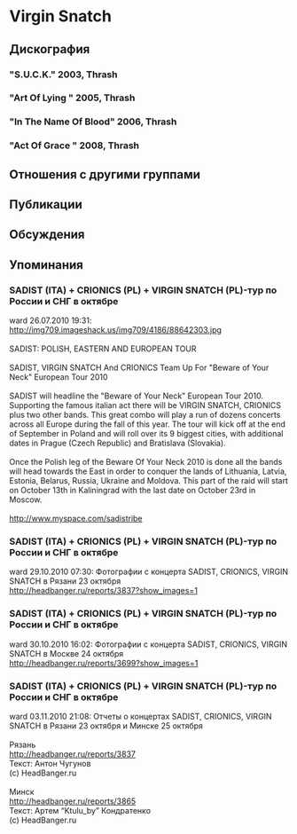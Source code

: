 # Virgin Snatch



## Дискография

### "S.U.C.K." 2003, Thrash



### "Art Of Lying " 2005, Thrash



### "In The Name Of Blood" 2006, Thrash



### "Act Of Grace " 2008, Thrash




## Отношения с другими группами


## Публикации


## Обсуждения


## Упоминания

### SADIST (ITA) + CRIONICS (PL) + VIRGIN SNATCH (PL)-тур по России и СНГ в октябре

ward 26.07.2010 19:31:
<A HREF="http://img709.imageshack.us/img709/4186/88642303.jpg" TARGET="_blank">http://img709.imageshack.us/img709/4186/88642303.jpg</A><BR><BR>SADIST: POLISH, EASTERN AND EUROPEAN TOUR <BR><BR>SADIST, VIRGIN SNATCH And CRIONICS Team Up For "Beware of Your Neck" European Tour 2010 <BR><BR>SADIST will headline the "Beware of Your Neck" European Tour 2010. Supporting the famous italian act there will be VIRGIN SNATCH, CRIONICS plus two other bands. This great combo will play a run of dozens concerts across all Europe during the fall of this year. The tour will kick off at the end of September in Poland and will roll over its 9 biggest cities, with additional dates in Prague (Czech Republic) and Bratislava (Slovakia). <BR><BR>Once the Polish leg of the Beware Of Your Neck 2010 is done all the bands will head towards the East in order to conquer the lands of Lithuania, Latvia, Estonia, Belarus, Russia, Ukraine and Moldova. This part of the raid will start on October 13th in Kaliningrad with the last date on October 23rd in Moscow. <BR><BR><A HREF="http://www.myspace.com/sadistribe" TARGET="_blank">http://www.myspace.com/sadistribe</A><BR>

### SADIST (ITA) + CRIONICS (PL) + VIRGIN SNATCH (PL)-тур по России и СНГ в октябре

ward 29.10.2010 07:30:
Фотографии с концерта SADIST, CRIONICS, VIRGIN SNATCH в Рязани 23 октября<BR><A HREF="http://headbanger.ru/reports/3837?show_images=1" TARGET="_blank">http://headbanger.ru/reports/3837?show_images=1</A><BR>

### SADIST (ITA) + CRIONICS (PL) + VIRGIN SNATCH (PL)-тур по России и СНГ в октябре

ward 30.10.2010 16:02:
Фотографии с концерта SADIST, CRIONICS, VIRGIN SNATCH в Москве 24 октября<BR><A HREF="http://headbanger.ru/reports/3699?show_images=1" TARGET="_blank">http://headbanger.ru/reports/3699?show_images=1</A><BR>

### SADIST (ITA) + CRIONICS (PL) + VIRGIN SNATCH (PL)-тур по России и СНГ в октябре

ward 03.11.2010 21:08:
Отчеты о концертах SADIST, CRIONICS, VIRGIN SNATCH в Рязани 23 октября и Минске 25 октября<BR><BR>Рязань<BR><A HREF="http://headbanger.ru/reports/3837" TARGET="_blank">http://headbanger.ru/reports/3837</A><BR>Текст: Антон Чугунов<BR>(с) HeadBanger.ru<BR><BR>Минск<BR><A HREF="http://headbanger.ru/reports/3865" TARGET="_blank">http://headbanger.ru/reports/3865</A><BR>Текст: Артем “Ktulu_by” Кондратенко<BR>(с) HeadBanger.ru

